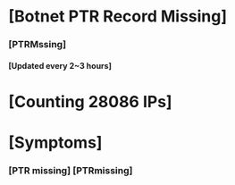 # [Botnet PTR Record Missing]
### [PTRMssing]
#### [Updated every 2~3 hours]

# [Counting 28086 IPs]

# [Symptoms] 
###   [PTR missing] [PTRmissing]
